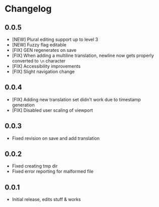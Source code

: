 Changelog
==========

0.0.5
-------

 - [NEW] Plural editing support up to level 3
 - [NEW] Fuzzy flag editable
 - [FIX] GEN regenerates on save
 - [FIX] When adding a multiline translation, newline now gets properly converted to `\n` character
 - [FIX] Accessibility improvements
 - [FIX] Slight navigation change

0.0.4
--------

 - [FIX] Adding new translation set didn't work due to timestamp generation
 - [FIX] Disabled user scaling of viewport

0.0.3
--------

 - Fixed revision on save and add translation

0.0.2
--------

 - Fixed creating tmp dir
 - Fixed error reporting for malformed file

0.0.1
--------

 - Initial release, edits stuff & works
